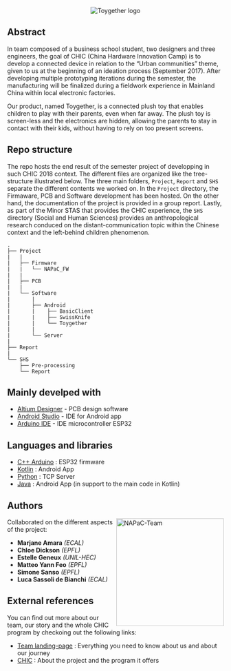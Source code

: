
<p align="center">
  <img src="http://oi63.tinypic.com/35ldrtz.jpg width="450" alt="Toygether logo" align="top" />
</p>


## Abstract

In team composed of a business school student, two designers and three engineers, the goal of CHIC (China Hardware Innovation Camp) is to develop a connected device in relation to the “Urban communities” theme, given to us at the beginning of an ideation process (September 2017). After developing multiple prototyping iterations during the semester, the manufacturing will be finalized during a fieldwork experience in Mainland China within local electronic factories.

Our product, named Toygether, is a connected plush toy that enables children to play with their parents, even when far away. The plush toy is screen-less and the electronics are hidden, allowing the parents to stay in contact with their kids, without having to rely on too present screens.

## Repo structure

The repo hosts the end result of the semester project of developping in such CHIC 2018 context. The different files are organized like the tree-structure illustrated below. The three main folders, `Project`, `Report` and `SHS` separate the different contents we worked on. In the `Project` directory, the Firmaware, PCB and Software development has been hosted. On the other hand, the documentation of the project is provided in a group report. Lastly, as part of the Minor STAS that provides the CHIC experience, the `SHS` directory (Social and Human Sciences) provides an anthropological research conduced on the distant-communication topic within the Chinese context and the left-behind children phenomenon.

```
.
├── Project
|   |
|   ├── Firmware
|   |   └── NAPaC_FW
|   |
|   ├── PCB
|   |
|   └── Software
|       |
|       ├── Android
|       |    ├── BasicClient
|       |    ├── SwissKnife
|       |    └── Toygether
|       |
|       └── Server
|
├── Report
|
└── SHS
    ├── Pre-processing
    └── Report
```

## Mainly develped with 

* [Altium Designer](https://www.altium.com/altium-designer/) - PCB design software
* [Android Studio](https://developer.android.com/studio/index.html) - IDE for Android app
* [Arduino IDE](https://www.arduino.cc/en/main/software) - IDE microcontroller ESP32

## Languages and libraries

* [C++ Arduino](https://www.arduino.cc/reference/en/) : ESP32 firmware
* [Kotlin](https://kotlinlang.org/) : Android App
* [Python](https://www.python.org/) : TCP Server
* [Java](https://www.java.com/en/) : Android App (in support to the main code in Kotlin)

## Authors
<img src="http://oi65.tinypic.com/2rw3go4.jpg" width="250" alt="NAPaC-Team" align="right" />

Collaborated on the different aspects of the project:

* **Marjane Amara** *(ECAL)* 
* **Chloe Dickson** *(EPFL)*
* **Estelle Geneux** *(UNIL-HEC)*
* **Matteo Yann Feo** *(EPFL)*
* **Simone Sanso** *(EPFL)*
* **Luca Sassoli de Bianchi** *(ECAL)* 

## External references

You can find out more about our team, our story and the whole CHIC program by checkoing out the following links:

* [Team landing-page](https://chi.camp/projects/napac/) : Everything you need to know about us and about our journey
* [CHIC](https://chi.camp/program/) : About the project and the program it offers
